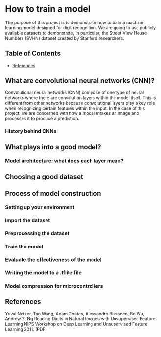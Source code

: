 # How to train a model

The purpose of this project is to demonstrate how to train a machine learning model designed for digit recognition. We are going to use publicly available datasets to demonstrate, in particular, the Street View House Numbers (SVHN) dataset created by Stanford researchers.

## Table of Contents

- [References](#references)

## What are convolutional neural networks (CNN)?

Convolutional neural networks (CNN) compose of one type of neural networks where there are convolution layers within the model itself. This is different from other networks because convolutional layers play a key role when recognizing certain features within the input. In the case of this project, we are concerned with how a model intakes an image and processes it to produce a prediction.

### History behind CNNs

## What plays into a good model?

### Model architecture: what does each layer mean?

## Choosing a good dataset

## Process of model construction

### Setting up your environment

### Import the dataset

### Preprocessing the dataset

### Train the model

### Evaluate the effectiveness of the model

### Writing the model to a .tflite file

### Model compression for microcontrollers

## References

Yuval Netzer, Tao Wang, Adam Coates, Alessandro Bissacco, Bo Wu, Andrew Y. Ng Reading Digits in Natural Images with Unsupervised Feature Learning NIPS Workshop on Deep Learning and Unsupervised Feature Learning 2011. (PDF)
